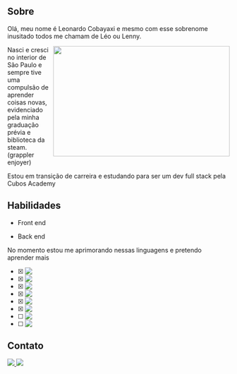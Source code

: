 ## Sobre
Olá, meu nome é Leonardo Cobayaxi e mesmo com esse sobrenome inusitado todos me chamam de Léo ou Lenny.

<div> 
<img  align="right" src="https://user-images.githubusercontent.com/104030341/191950501-e1260580-b447-4a3b-8d13-9f0b6d985e31.gif"  width="400" height="250"/>Nasci e cresci no interior de São Paulo e sempre tive uma compulsão de aprender coisas novas, evidenciado pela minha graduação prévia e biblioteca da steam. (grappler enjoyer) 

Estou em transição de carreira e estudando para ser um dev full stack pela Cubos Academy 
</div>





## Habilidades

- Front end

- Back end


No momento estou me aprimorando nessas linguagens e pretendo aprender mais 



- [x] <img align="top" src="https://img.shields.io/badge/JavaScript-323330?style=for-the-badge&logo=javascript&logoColor=F7DF1E" />
- [x] <img align="top" src="https://img.shields.io/badge/Node.js-43853D?style=for-the-badge&logo=node.js&logoColor=white" />
- [x] <img align="top" src="https://img.shields.io/badge/HTML5-E34F26?style=for-the-badge&logo=html5&logoColor=white" />
- [x] <img align="top" src="https://img.shields.io/badge/CSS3-1572B6?style=for-the-badge&logo=css3&logoColor=white" />
- [x] <img align="top" src="https://img.shields.io/badge/React-20232A?style=for-the-badge&logo=react&logoColor=61DAFB" />
- [x] <img align="top" src="https://img.shields.io/badge/PostgreSQL-316192?style=for-the-badge&logo=postgresql&logoColor=white" />
- [ ] <img align="top" src="https://img.shields.io/badge/Python-3776AB?style=for-the-badge&logo=python&logoColor=white" />
- [ ] <img align="top" src="https://img.shields.io/badge/C%23-239120?style=for-the-badge&logo=c-sharp&logoColor=white" />


## Contato
<div>
<a href="https://www.linkedin.com/in/leonardo-cobayaxi-63140b15b/">
<img src="https://img.shields.io/badge/LinkedIn-0077B5?style=for-the-badge&logo=linkedin&logoColor=white" /> 
</a>
<a href="leonardokkoba80@gmail.com">
<img src="https://img.shields.io/badge/Gmail-D14836?style=for-the-badge&logo=gmail&logoColor=white" />
</a>
</div>
<!--
**Leonardo-Cobayaxi/Leonardo-Cobayaxi** is a ✨ _special_ ✨ repository because its `README.md` (this file) appears on your GitHub profile.

Here are some ideas to get you started:

- 🔭 I’m currently working on ...
- 🌱 I’m currently learning ...
- 👯 I’m looking to collaborate on ...
- 🤔 I’m looking for help with ...
- 💬 Ask me about ...
- 📫 How to reach me: ...
- 😄 Pronouns: ...
- ⚡ Fun fact: ...
-->
